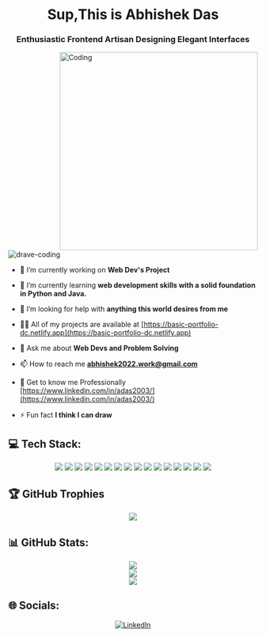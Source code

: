 <h1 align="center">Sup,This is Abhishek Das</h1>
<h3 align="center">Enthusiastic Frontend Artisan Designing Elegant Interfaces</h3>
<img align="right" alt="Coding" width="400" src="https://cdn.dribbble.com/users/720825/screenshots/3253310/slim-jim-_dribbble_-_800x600_.gif">


<p align="left"> <img src="https://komarev.com/ghpvc/?username=drave-coding&label=Profile%20views&color=0e75b6&style=flat" alt="drave-coding" /> </p>

- 🔭 I’m currently working on **Web Dev's Project**

- 🌱 I’m currently learning **web development skills with a solid foundation in Python and Java.**

- 🤝 I’m looking for help with **anything this world desires from me**

- 👨‍💻 All of my projects are available at [https://basic-portfolio-dc.netlify.app](https://basic-portfolio-dc.netlify.app)

- 💬 Ask me about **Web Devs and Problem Solving**

- 📫 How to reach me **abhishek2022.work@gmail.com**

- 📄 Get to know me Professionally [https://www.linkedin.com/in/adas2003/](https://www.linkedin.com/in/adas2003/)

- ⚡ Fun fact **I think I can draw**
  
## 💻 Tech Stack:
<p align="center">
  <img src="https://img.shields.io/badge/c++-%2300599C.svg?style=flat&logo=c%2B%2B&logoColor=white"/>
  <img src="https://img.shields.io/badge/java-%23ED8B00.svg?style=flat&logo=openjdk&logoColor=white"/>
  <img src="https://img.shields.io/badge/javascript-%23323330.svg?style=flat&logo=javascript&logoColor=%23F7DF1E"/>
  <img src="https://img.shields.io/badge/typescript-%23007ACC.svg?style=flat&logo=typescript&logoColor=white"/>
  <img src="https://img.shields.io/badge/python-3670A0?style=flat&logo=python&logoColor=ffdd54"/>
  <img src="https://img.shields.io/badge/bootstrap-%238511FA.svg?style=flat&logo=bootstrap&logoColor=white"/>
  <img src="https://img.shields.io/badge/express.js-%23404d59.svg?style=flat&logo=express&logoColor=%2361DAFB"/>
  <img src="https://img.shields.io/badge/nestjs-%23E0234E.svg?style=flat&logo=nestjs&logoColor=white"/>
  <img src="https://img.shields.io/badge/node.js-6DA55F?style=flat&logo=node.js&logoColor=white"/>
  <img src="https://img.shields.io/badge/react-%2320232a.svg?style=flat&logo=react&logoColor=%2361DAFB"/>
  <img src="https://img.shields.io/badge/react_native-%2320232a.svg?style=flat&logo=react&logoColor=%2361DAFB"/>
  <img src="https://img.shields.io/badge/redux-%23593d88.svg?style=flat&logo=redux&logoColor=white"/>
  <img src="https://img.shields.io/badge/SASS-hotpink.svg?style=flat&logo=SASS&logoColor=white"/>
  <img src="https://img.shields.io/badge/tailwindcss-%2338B2AC.svg?style=flat&logo=tailwind-css&logoColor=white"/>
  <img src="https://img.shields.io/badge/sqlite-%2307405e.svg?style=flat&logo=sqlite&logoColor=white"/>
  <img src="https://img.shields.io/badge/TensorFlow-%23FF6F00.svg?style=flat&logo=TensorFlow&logoColor=white"/>
</p>

## 🏆 GitHub Trophies
<p align="center">
  <img src="https://github-profile-trophy.vercel.app/?username=drave-coding&theme=radical&no-frame=false&no-bg=true&margin-w=4"/>
</p>

## 📊 GitHub Stats:
<p align="center">
  <img src="https://github-readme-stats.vercel.app/api?username=drave-coding&theme=github_dark_dimmed&hide_border=false&include_all_commits=false&count_private=false"/>
  <br/>
  <img src="https://github-readme-streak-stats.herokuapp.com/?user=drave-coding&theme=github_dark_dimmed&hide_border=false"/>
  <br/>
  <img src="https://github-readme-stats.vercel.app/api/top-langs/?username=drave-coding&theme=github_dark_dimmed&hide_border=false&include_all_commits=false&count_private=false&layout=compact"/>
</p>



## 🌐 Socials:
<p align="center">
  <a href="https://linkedin.com/in/adas2003">
    <img src="https://img.shields.io/badge/LinkedIn-%230077B5.svg?logo=linkedin&logoColor=white" alt="LinkedIn"/>
  </a>
</p>

